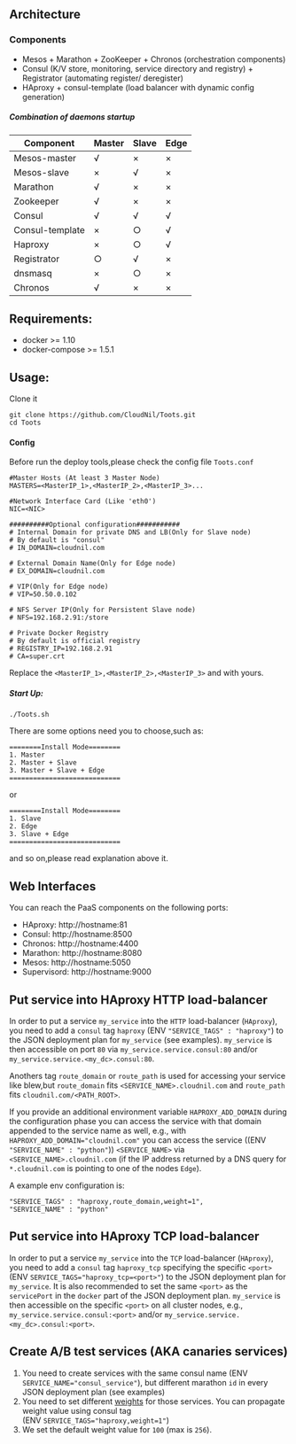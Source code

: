 ## Architecture

### Components
- Mesos + Marathon + ZooKeeper + Chronos (orchestration components)
- Consul (K/V store, monitoring, service directory and registry)  + Registrator (automating register/ deregister)
- HAproxy + consul-template (load balancer with dynamic config generation)

##### Combination of daemons startup
|    Component    | Master | Slave | Edge |
| --------------- | ------ | ----- | ---- |
| Mesos-master    |   √    |   ×   |   ×  |
| Mesos-slave     |   ×    |   √   |   ×  |
| Marathon        |   √    |   ×   |   ×  |
| Zookeeper       |   √    |   ×   |   ×  |
| Consul          |   √    |   √   |   √  |
| Consul-template |   ×    |   ○   |   √  |
| Haproxy         |   ×    |   ○   |   √  |
| Registrator     |   ○    |   √   |   ×  |
| dnsmasq         |   ×    |   ○   |   ×  |
| Chronos         |   √    |   ×   |   ×  |

## Requirements:
- docker >= 1.10
- docker-compose >= 1.5.1

## Usage:
Clone it
```
git clone https://github.com/CloudNil/Toots.git
cd Toots
```
#### Config 
Before run the deploy tools,please check the config file `Toots.conf`
```
#Master Hosts (At least 3 Master Node)
MASTERS=<MasterIP_1>,<MasterIP_2>,<MasterIP_3>...

#Network Interface Card (Like 'eth0')
NIC=<NIC>

##########Optional configuration###########
# Internal Domain for private DNS and LB(Only for Slave node)
# By default is "consul"
# IN_DOMAIN=cloudnil.com

# External Domain Name(Only for Edge node)
# EX_DOMAIN=cloudnil.com

# VIP(Only for Edge node)
# VIP=50.50.0.102

# NFS Server IP(Only for Persistent Slave node)
# NFS=192.168.2.91:/store

# Private Docker Registry
# By default is official registry
# REGISTRY_IP=192.168.2.91
# CA=super.crt
```
Replace the `<MasterIP_1>,<MasterIP_2>,<MasterIP_3>` and <NIC> with yours.
##### Start Up:
```
./Toots.sh
```
There are some options need you to choose,such as:
```
========Install Mode========
1. Master
2. Master + Slave
3. Master + Slave + Edge
============================
```
or
```
========Install Mode========
1. Slave
2. Edge
3. Slave + Edge
============================
```
and so on,please read explanation above it.

## Web Interfaces

You can reach the PaaS components
on the following ports:

- HAproxy: http://hostname:81
- Consul: http://hostname:8500
- Chronos: http://hostname:4400
- Marathon: http://hostname:8080
- Mesos: http://hostname:5050
- Supervisord: http://hostname:9000

## Put service into HAproxy HTTP load-balancer

In order to put a service `my_service` into the `HTTP` load-balancer (`HAproxy`), you need to add a `consul` tag `haproxy` 
(ENV `"SERVICE_TAGS" : "haproxy"`) to the JSON deployment plan for `my_service` (see examples). `my_service` is then accessible
on port `80` via `my_service.service.consul:80` and/or `my_service.service.<my_dc>.consul:80`.

Anothers tag `route_domain` or `route_path` is used for accessing your service like blew,but `route_domain` fits `<SERVICE_NAME>.cloudnil.com` and `route_path` fits `cloudnil.com/<PATH_ROOT>`.

If you provide an additional environment variable `HAPROXY_ADD_DOMAIN` during the configuration phase you can access the
service with that domain appended to the service name as well, e.g., with `HAPROXY_ADD_DOMAIN="cloudnil.com"` you
can access the service ((ENV `"SERVICE_NAME" : "python"`)) `<SERVICE_NAME>` via `<SERVICE_NAME>.cloudnil.com` (if the IP address returned by a DNS query for
`*.cloudnil.com` is pointing to one of the nodes `Edge`).

A example env configuration is:
```
"SERVICE_TAGS" : "haproxy,route_domain,weight=1",
"SERVICE_NAME" : "python"
```

## Put service into HAproxy TCP load-balancer

In order to put a service `my_service` into the `TCP` load-balancer (`HAproxy`), you need to add a `consul` tag `haproxy_tcp` specifying
the specific `<port>` (ENV `SERVICE_TAGS="haproxy_tcp=<port>"`) to the JSON deployment plan for `my_service`. It is also recommended
to set the same `<port>` as the `servicePort` in the `docker` part of the JSON deployment plan. `my_service` is then accessible on
the specific `<port>` on all cluster nodes, e.g., `my_service.service.consul:<port>` and/or `my_service.service.<my_dc>.consul:<port>`.

## Create A/B test services (AKA canaries services)

1. You need to create services with the same consul name (ENV `SERVICE_NAME="consul_service"`), but different marathon `id` in every JSON deployment plan (see examples)
2. You need to set different [weights](http://cbonte.github.io/haproxy-dconv/configuration-1.5.html#weight) for those services. You can propagate weight value using consul tag  
(ENV `SERVICE_TAGS="haproxy,weight=1"`)
3. We set the default weight value for `100` (max is `256`).

